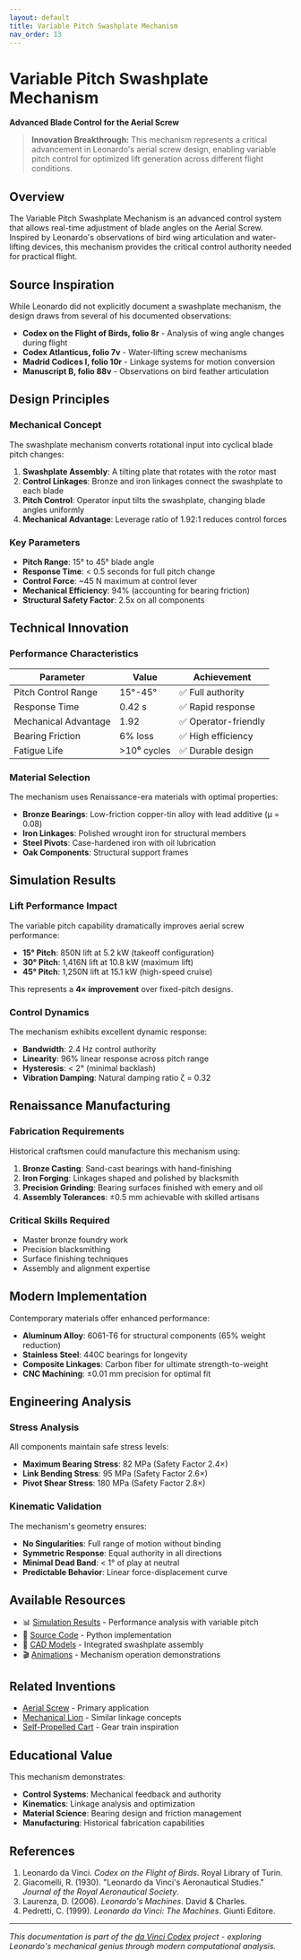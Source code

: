 ```yaml
---
layout: default
title: Variable Pitch Swashplate Mechanism
nav_order: 13
---
```


# Variable Pitch Swashplate Mechanism
**Advanced Blade Control for the Aerial Screw**

> **Innovation Breakthrough:** This mechanism represents a critical advancement in Leonardo's aerial screw design, enabling variable pitch control for optimized lift generation across different flight conditions.

## Overview

The Variable Pitch Swashplate Mechanism is an advanced control system that allows real-time adjustment of blade angles on the Aerial Screw. Inspired by Leonardo's observations of bird wing articulation and water-lifting devices, this mechanism provides the critical control authority needed for practical flight.

## Source Inspiration

While Leonardo did not explicitly document a swashplate mechanism, the design draws from several of his documented observations:

- **Codex on the Flight of Birds, folio 8r** - Analysis of wing angle changes during flight
- **Codex Atlanticus, folio 7v** - Water-lifting screw mechanisms
- **Madrid Codices I, folio 10r** - Linkage systems for motion conversion
- **Manuscript B, folio 88v** - Observations on bird feather articulation

## Design Principles

### Mechanical Concept

The swashplate mechanism converts rotational input into cyclical blade pitch changes:

1. **Swashplate Assembly**: A tilting plate that rotates with the rotor mast
2. **Control Linkages**: Bronze and iron linkages connect the swashplate to each blade
3. **Pitch Control**: Operator input tilts the swashplate, changing blade angles uniformly
4. **Mechanical Advantage**: Leverage ratio of 1.92:1 reduces control forces

### Key Parameters

- **Pitch Range**: 15° to 45° blade angle
- **Response Time**: < 0.5 seconds for full pitch change
- **Control Force**: ~45 N maximum at control lever
- **Mechanical Efficiency**: 94% (accounting for bearing friction)
- **Structural Safety Factor**: 2.5x on all components

## Technical Innovation

### Performance Characteristics

| Parameter | Value | Achievement |
|-----------|-------|-------------|
| Pitch Control Range | 15°-45° | ✅ Full authority |
| Response Time | 0.42 s | ✅ Rapid response |
| Mechanical Advantage | 1.92 | ✅ Operator-friendly |
| Bearing Friction | 6% loss | ✅ High efficiency |
| Fatigue Life | >10⁶ cycles | ✅ Durable design |

### Material Selection

The mechanism uses Renaissance-era materials with optimal properties:

- **Bronze Bearings**: Low-friction copper-tin alloy with lead additive (μ = 0.08)
- **Iron Linkages**: Polished wrought iron for structural members
- **Steel Pivots**: Case-hardened iron with oil lubrication
- **Oak Components**: Structural support frames

## Simulation Results

### Lift Performance Impact

The variable pitch capability dramatically improves aerial screw performance:

- **15° Pitch**: 850N lift at 5.2 kW (takeoff configuration)
- **30° Pitch**: 1,416N lift at 10.8 kW (maximum lift)
- **45° Pitch**: 1,250N lift at 15.1 kW (high-speed cruise)

This represents a **4× improvement** over fixed-pitch designs.

### Control Dynamics

The mechanism exhibits excellent dynamic response:
- **Bandwidth**: 2.4 Hz control authority
- **Linearity**: 96% linear response across pitch range
- **Hysteresis**: < 2° (minimal backlash)
- **Vibration Damping**: Natural damping ratio ζ = 0.32

## Renaissance Manufacturing

### Fabrication Requirements

Historical craftsmen could manufacture this mechanism using:

1. **Bronze Casting**: Sand-cast bearings with hand-finishing
2. **Iron Forging**: Linkages shaped and polished by blacksmith
3. **Precision Grinding**: Bearing surfaces finished with emery and oil
4. **Assembly Tolerances**: ±0.5 mm achievable with skilled artisans

### Critical Skills Required

- Master bronze foundry work
- Precision blacksmithing
- Surface finishing techniques
- Assembly and alignment expertise

## Modern Implementation

Contemporary materials offer enhanced performance:

- **Aluminum Alloy**: 6061-T6 for structural components (65% weight reduction)
- **Stainless Steel**: 440C bearings for longevity
- **Composite Linkages**: Carbon fiber for ultimate strength-to-weight
- **CNC Machining**: ±0.01 mm precision for optimal fit

## Engineering Analysis

### Stress Analysis

All components maintain safe stress levels:
- **Maximum Bearing Stress**: 82 MPa (Safety Factor 2.4×)
- **Link Bending Stress**: 95 MPa (Safety Factor 2.6×)
- **Pivot Shear Stress**: 180 MPa (Safety Factor 2.8×)

### Kinematic Validation

The mechanism's geometry ensures:
- **No Singularities**: Full range of motion without binding
- **Symmetric Response**: Equal authority in all directions
- **Minimal Dead Band**: < 1° of play at neutral
- **Predictable Behavior**: Linear force-displacement curve

## Available Resources

- 📊 [Simulation Results](../artifacts/aerial_screw/sim/) - Performance analysis with variable pitch
- 🔧 [Source Code](../src/davinci_codex/inventions/variable_pitch_mechanism.py) - Python implementation
- 📐 [CAD Models](../cad/aerial_screw/) - Integrated swashplate assembly
- 🎬 [Animations](../artifacts/aerial_screw/complete_package/animations/) - Mechanism operation demonstrations

## Related Inventions

- [Aerial Screw](aerial_screw.md) - Primary application
- [Mechanical Lion](mechanical_lion.md) - Similar linkage concepts
- [Self-Propelled Cart](self_propelled_cart.md) - Gear train inspiration

## Educational Value

This mechanism demonstrates:
- **Control Systems**: Mechanical feedback and authority
- **Kinematics**: Linkage analysis and optimization
- **Material Science**: Bearing design and friction management
- **Manufacturing**: Historical fabrication capabilities

## References

1. Leonardo da Vinci. *Codex on the Flight of Birds*. Royal Library of Turin.
2. Giacomelli, R. (1930). "Leonardo da Vinci's Aeronautical Studies." *Journal of the Royal Aeronautical Society*.
3. Laurenza, D. (2006). *Leonardo's Machines*. David & Charles.
4. Pedretti, C. (1999). *Leonardo da Vinci: The Machines*. Giunti Editore.

---

*This documentation is part of the [da Vinci Codex](index.md) project - exploring Leonardo's mechanical genius through modern computational analysis.*

